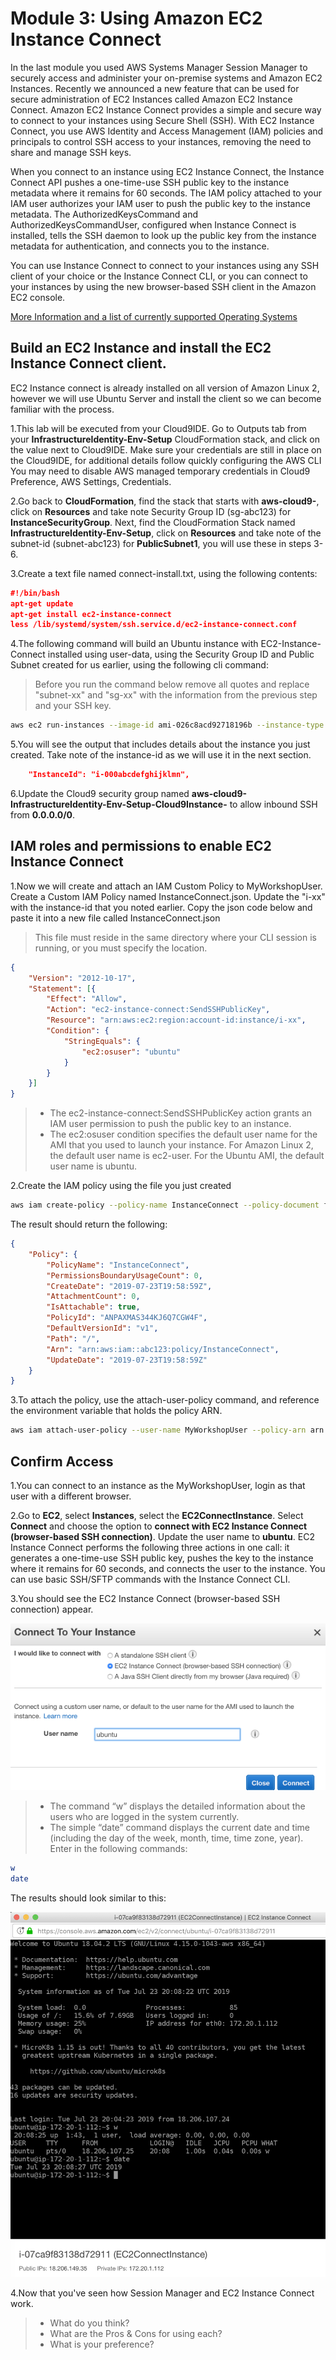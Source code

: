 # Module 3: Using Amazon EC2 Instance Connect

In the last module you used AWS Systems Manager Session Manager to securely access and administer your on-premise systems and Amazon EC2 Instances. Recently we announced a new feature that can be used for secure administration of EC2 Instances called Amazon EC2 Instance Connect. Amazon EC2 Instance Connect provides a simple and secure way to connect to your instances using Secure Shell (SSH). With EC2 Instance Connect, you use AWS Identity and Access Management (IAM) policies and principals to control SSH access to your instances, removing the need to share and manage SSH keys.

When you connect to an instance using EC2 Instance Connect, the Instance Connect API pushes a one-time-use SSH public key to the instance metadata where it remains for 60 seconds. The IAM policy attached to your IAM user authorizes your IAM user to push the public key to the instance metadata. The AuthorizedKeysCommand and AuthorizedKeysCommandUser, configured when Instance Connect is installed, tells the SSH daemon to look up the public key from the instance metadata for authentication, and connects you to the instance.

You can use Instance Connect to connect to your instances using any SSH client of your choice or the Instance Connect CLI, or you can connect to your instances by using the new browser-based SSH client in the Amazon EC2 console.

<a href="https://docs.aws.amazon.com/AWSEC2/latest/UserGuide/ec2-instance-connect-set-up.html" target="_blank">More Information and a list of currently supported Operating Systems</a>

## Build an EC2 Instance and install the EC2 Instance Connect client.
EC2 Instance connect is already installed on all version of Amazon Linux 2, however we will use Ubuntu Server and install the client so we can become familiar with the process.

1.This lab will be executed from your Cloud9IDE. Go to Outputs tab from your **InfrastructureIdentity-Env-Setup** CloudFormation stack, and click on the value next to Cloud9IDE. Make sure your credentials are still in place on the Cloud9IDE, for additional details follow quickly configuring the AWS CLI You may need to disable AWS managed temporary credentials in Cloud9 Preference, AWS Settings, Credentials.

2.Go back to **CloudFormation**, find the stack that starts with **aws-cloud9-**, click on **Resources** and take note Security Group ID (sg-abc123) for **InstanceSecurityGroup**. Next, find the CloudFormation Stack named **InfrastructureIdentity-Env-Setup**, click on **Resources** and take note of the subnet-id (subnet-abc123) for **PublicSubnet1**, you will use these in steps 3-6.

3.Create a text file named connect-install.txt, using the following contents:
```json
#!/bin/bash
apt-get update
apt-get install ec2-instance-connect
less /lib/systemd/system/ssh.service.d/ec2-instance-connect.conf
```
4.The following command will build an Ubuntu instance with EC2-Instance-Connect installed using user-data, using the Security Group ID and Public Subnet created for us earlier, using the following cli command:
>Before you run the command below remove all quotes and replace "subnet-xx" and "sg-xx" with the information from the previous step and your SSH key.
```bash
aws ec2 run-instances --image-id ami-026c8acd92718196b --instance-type t1.micro --subnet-id subnet-xx --security-group-ids sg-xx --associate-public-ip-address --tag-specifications 'ResourceType=instance,Tags={Key="Name",Value="EC2ConnectInstance"}' --user-data file://connect-install.txt
```

5.You will see the output that includes details about the instance you just created. Take note of the instance-id as we will use it in the next section.
```json
    "InstanceId": "i-000abcdefghijklmn",
```

6.Update the Cloud9 security group named **aws-cloud9-InfrastructureIdentity-Env-Setup-Cloud9Instance-** to allow inbound SSH from **0.0.0.0/0**.


## IAM roles and permissions to enable EC2 Instance Connect

1.Now we will create and attach an IAM Custom Policy to MyWorkshopUser. Create a Custom IAM Policy named InstanceConnect.json. Update the "i-xx" with the instance-id that you noted earlier. Copy the json code below and paste it into a new file called InstanceConnect.json

>This file must reside in the same directory where your CLI session is running, or you must specify the location.

```json
{
	"Version": "2012-10-17",
	"Statement": [{
		"Effect": "Allow",
		"Action": "ec2-instance-connect:SendSSHPublicKey",
		"Resource": "arn:aws:ec2:region:account-id:instance/i-xx",
		"Condition": {
			"StringEquals": {
				"ec2:osuser": "ubuntu"
			}
		}
	}]
}
```
>
> * The ec2-instance-connect:SendSSHPublicKey action grants an IAM user permission to push the public key to an instance.
> * The ec2:osuser condition specifies the default user name for the AMI that you used to launch your instance. For Amazon Linux 2, the default user name is ec2-user. For the Ubuntu AMI, the default user name is ubuntu.

2.Create the IAM policy using the file you just created
```bash
aws iam create-policy --policy-name InstanceConnect --policy-document file://InstanceConnect.json
```
The result should return the following:
```json
{
    "Policy": {
        "PolicyName": "InstanceConnect",
        "PermissionsBoundaryUsageCount": 0,
        "CreateDate": "2019-07-23T19:58:59Z",
        "AttachmentCount": 0,
        "IsAttachable": true,
        "PolicyId": "ANPAXMAS344KJ6Q7CGW4F",
        "DefaultVersionId": "v1",
        "Path": "/",
        "Arn": "arn:aws:iam::abc123:policy/InstanceConnect",
        "UpdateDate": "2019-07-23T19:58:59Z"
    }
}
```

3.To attach the policy, use the attach-user-policy command, and reference the environment variable that holds the policy ARN.
```bash
aws iam attach-user-policy --user-name MyWorkshopUser --policy-arn arn:aws:iam::abc123:policy/InstanceConnect
```

## Confirm Access
1.You can connect to an instance as the MyWorkshopUser, login as that user with a different browser.

2.Go to **EC2**, select **Instances**, select the **EC2ConnectInstance**. Select **Connect** and choose the option to **connect with EC2 Instance Connect (browser-based SSH connection)**. Update the user name to **ubuntu**. EC2 Instance Connect performs the following three actions in one call: it generates a one-time-use SSH public key, pushes the key to the instance where it remains for 60 seconds, and connects the user to the instance. You can use basic SSH/SFTP commands with the Instance Connect CLI.

3.You should see the EC2 Instance Connect (browser-based SSH connection) appear.

![EC2 Instance Connection](./images/InstanceConnectUbuntu.png)
>
>* The command “w” displays the detailed information about the users who are logged in the system currently.
>* The simple “date” command displays the current date and time (including the day of the week, month, time, time zone, year).
Enter in the following commands:
```bash
w
date
```

The results should look similar to this:

![EC2 Instance Connect Browser](./images/InstanceConnectUbuntuBrowser.png)

4.Now that you've seen how Session Manager and EC2 Instance Connect work.
>
>* What do you think?
>* What are the Pros & Cons for using each?
>* What is your preference?
